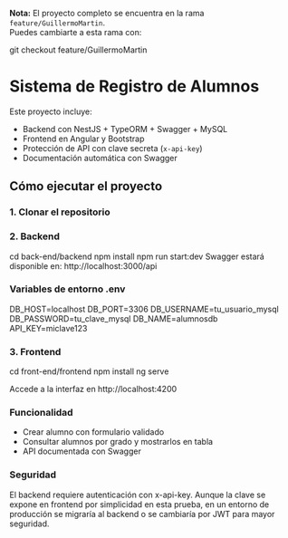 **Nota:** El proyecto completo se encuentra en la rama `feature/GuillermoMartin`.  
Puedes cambiarte a esta rama con:

git checkout feature/GuillermoMartin

# Sistema de Registro de Alumnos 

Este proyecto incluye:

-  Backend con NestJS + TypeORM + Swagger + MySQL
-  Frontend en Angular y Bootstrap
-  Protección de API con clave secreta (`x-api-key`)
-  Documentación automática con Swagger

##  Cómo ejecutar el proyecto

### 1. Clonar el repositorio

### 2. Backend
cd back-end/backend
npm install
npm run start:dev
Swagger estará disponible en: http://localhost:3000/api

### Variables de entorno .env

DB_HOST=localhost
DB_PORT=3306
DB_USERNAME=tu_usuario_mysql
DB_PASSWORD=tu_clave_mysql
DB_NAME=alumnosdb
API_KEY=miclave123

### 3. Frontend
cd front-end/frontend
npm install
ng serve

Accede a la interfaz en http://localhost:4200

 ### Funcionalidad
- Crear alumno con formulario validado
- Consultar alumnos por grado y mostrarlos en tabla
- API documentada con Swagger
  
 ### Seguridad
El backend requiere autenticación con x-api-key. Aunque la clave se expone en frontend por simplicidad en esta prueba, en un entorno de producción se migraría al backend o se cambiaría por JWT para mayor seguridad.



